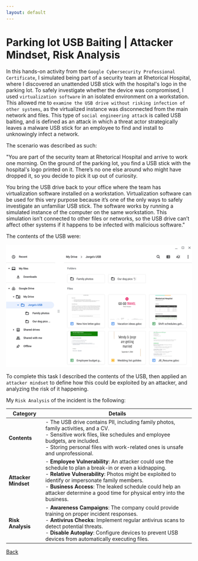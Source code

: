 ```yaml
---
layout: default
---
```


# Parking lot USB Baiting | Attacker Mindset, Risk Analysis

In this hands-on activity from the `Google Cybersecurity Professional Certificate`, I simulated being part of a security team at Rhetorical Hospital, where I discovered an unattended USB stick with the hospital's logo in the parking lot. To safely investigate whether the device was compromised, I used `virtualization software` in an isolated environment on a workstation. This allowed me to `examine the USB drive without risking infection of other systems`, as the virtualized instance was disconnected from the main network and files. This type of `social engineering attack` is called USB baiting, and is defined as an attack in which a threat actor strategically leaves a malware USB stick for an employee to find and install to unknowingly infect a network.

The scenario was described as such:

"You are part of the security team at Rhetorical Hospital and arrive to work one morning. On the ground of the parking lot, you find a USB stick with the hospital's logo printed on it. There’s no one else around who might have dropped it, so you decide to pick it up out of curiosity.

You bring the USB drive back to your office where the team has virtualization software installed on a workstation. Virtualization software can be used for this very purpose because it’s one of the only ways to safely investigate an unfamiliar USB stick. The  software works by running a simulated instance of the computer on the same workstation. This simulation isn’t connected to other files or networks, so the USB drive can’t affect other systems if it happens to be infected with malicious software."

The contents of the USB were:

![usb](https://github.com/Rafael-Santamaria-Ortega/Rafael-Santamaria-Ortega.github.io/blob/main/usb.png)

To complete this task I described the contents of the USB, then applied an `attacker mindset` to define how this could be exploited by an attacker, and analyzing the risk of it happening.

My `Risk Analysis` of the incident is the following:

| **Category**            | **Details**                                                                                                                                                       |
|-------------------------|-------------------------------------------------------------------------------------------------------------------------------------------------------------------|
| **Contents**            | - The USB drive contains PII, including family photos, family activities, and a CV.<br>- Sensitive work files, like schedules and employee budgets, are included.<br>- Storing personal files with work-related ones is unsafe and unprofessional. |
| **Attacker Mindset**    | - **Employee Vulnerability**: An attacker could use the schedule to plan a break-in or even a kidnapping.<br>- **Relative Vulnerability**: Photos might be exploited to identify or impersonate family members.<br>- **Business Access**: The leaked schedule could help an attacker determine a good time for physical entry into the business. |
| **Risk Analysis**       | - **Awareness Campaigns**: The company could provide training on proper incident responses.<br>- **Antivirus Checks**: Implement regular antivirus scans to detect potential threats.<br>- **Disable Autoplay**: Configure devices to prevent USB devices from automatically executing files. |

[Back](./)
